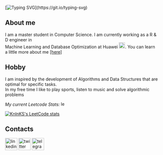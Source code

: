 [![Typing SVG](https://readme-typing-svg.herokuapp.com?color=010506&size=30&duration=8000&background=5E6DFF00&width=1200&height=100&lines=Hi.+My+name+is+Sergey+'zinchse'+Zinchenko.;I+am+interested+in+Algorithms+and+Machine+Learning.;)](https://git.io/typing-svg)

## About me

I am a master student in Computer Science. I am currently working as a  R & D engineer in \
Machine Learning and Database Optimization at Huawei [<img src='https://cdn.jsdelivr.net/npm/simple-icons@3.0.1/icons/huawei.svg' alt='huawei' height='20'>](https://career.huawei.ru/rri/en/).
You can learn a little more about me [[here]](https://zinchse.github.io)


## Hobby

I am inspired by the development of Algorithms and Data Structures that are optimal for specific tasks.\
In my free time I like to play sports, listen to music and solve algorithmic problems

*My current Leetcode Stats:* [<img src='https://user-images.githubusercontent.com/58306690/180311354-f9a2022a-9ddb-4085-9aeb-3bec75bdef47.svg' alt = 'leetcode' height='15'>](https://leetcode.com/zinchse/)

[![KnlnKS's LeetCode stats](https://leetcode-stats-six.vercel.app/api?username=zinchse)](https://github.com/KnlnKS/leetcode-stats)

## Contacts

[<img src='https://cdn.jsdelivr.net/npm/simple-icons@3.0.1/icons/linkedin.svg' alt='linkedin' height='40'>](https://www.linkedin.com/in/zinchse/)  [<img src='https://cdn.jsdelivr.net/npm/simple-icons@3.0.1/icons/twitter.svg' alt='twitter' height='40'>](https://twitter.com/zinchse)  [<img src='https://cdn.jsdelivr.net/npm/simple-icons@3.0.1/icons/telegram.svg' alt='telegram' height='40'>](https://t.me/zinchse)  
